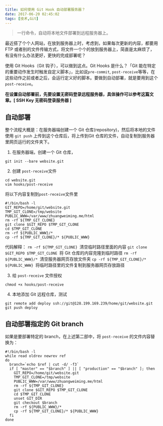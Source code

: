 ```yaml
---
title: 如何使用 Git Hook 自动部署服务器？
date: 2017-06-20 02:45:02
tags: [技术,Git]
---
```

> 一行命令，自动将本地文件部署到远程服务器上。

最近搭了个个人网站，在放到服务器上时，考虑到，如果每次更新的内容，都要用 FTP 或者别的文件传输方式，将文件一个个的放到服务器上，简直是太麻烦了，有没有什么办法更好，更快的完成部署呢？

使用 Git Hooks（Git 钩子），可以做到这点。Git Hooks 是什么？「Git 能在特定的重要动作发生时触发自定义脚本」，比如说`pre-commit`, `post-receive`等等，在这些动作之前或者之后，会运行定义好的脚本。要做到自动部署，就是要用到这个 `post-receive`。

**在设置自动部署前，先要设置无密码登录远程服务器，具体操作可以参考这篇文章。[ SSH Key 无密码登录服务器 ]**

## 自动部署
整个流程大概是：在服务器端创建一个 Git 仓库(repository)，然后将本地的文件使用 `git push` 上传到这个仓库后，将上传到Git 仓库的文件，自动复制到服务器里网页运行的文件夹下。

1. 在服务器端，创建一个 Git 仓库，
```
git init --bare website.git
```

2. 创建 `post-receive`文件
```
cd website.git
vim hooks/post-receive
```

  将以下内容复制到`post-receive`文件里
```
#!/bin/bash -l
GIT_REPO=/home/git/website.git
TMP_GIT_CLONE=/tmp/website
PUBLIC_WWW=/var/www/zhuangweiming.me/html
rm -rf ${TMP_GIT_CLONE}
git clone $GIT_REPO $TMP_GIT_CLONE
cd $TMP_GIT_CLONE
rm -rf ${PUBLIC_WWW}/*
cp -rf ${TMP_GIT_CLONE}/* ${PUBLIC_WWW}
```

  代码解释：
`rm -rf ${TMP_GIT_CLONE} `清空临时路径里面的内容
`git clone $GIT_REPO $TMP_GIT_CLONE `将 Git 仓库的内容克隆到临时路径
`rm -rf ${PUBLIC_WWW}/* `清空服务器网页存放文件夹
`cp -rf ${TMP_GIT_CLONE}/* ${PUBLIC_WWW} `将临时路径里的文件复制到服务器网页存放路径

3. 给 `post-receive` 文件授权
```
chmod +x hooks/post-receive
```

4. 本地添加 Git 远程仓库，测试
```
git remote add deploy ssh://git@128.199.169.239/home/git/website.git
git push deploy
```

## 自动部署指定的 Git branch
如果是要部署特定的 branch，在上述第二部中，将 `post-receive` 的文件内容替换为：
```
#!/bin/bash -l
while read oldrev newrev ref
do
  branch=`echo $ref | cut -d/ -f3`
  if [ "master" == "$branch" ] || [ "production" == "$branch" ]; then
    GIT_REPO=/home/git/website.git
    TMP_GIT_CLONE=/tmp/website
    PUBLIC_WWW=/var/www/zhuangweiming.me/html
    rm -rf ${TMP_GIT_CLONE}
    git clone $GIT_REPO $TMP_GIT_CLONE
    cd $TMP_GIT_CLONE
    unset GIT_DIR
    git checkout $branch
    rm -rf ${PUBLIC_WWW}/*
    cp -rf ${TMP_GIT_CLONE}/* ${PUBLIC_WWW}
  fi
done
```